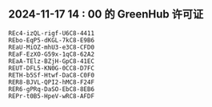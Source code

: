## 2024-11-17 14 : 00 的 GreenHub 许可证
```
REc4-izQL-rigf-U6C8-4411
REbo-EqP5-dKGL-7kC8-E9B6
REaU-MiOZ-mhU3-e3C8-CFD0
REaF-EzXO-G59x-1qC8-62A2
REaA-TElz-BZjH-GpC8-41EC
REUT-DFL5-KN0G-0CC8-D7FC
RETH-b5Sf-Htwf-DaC8-C0F0
RER8-BJVL-QPI2-hMC8-F24F
RER6-gPRq-DaSO-EbC8-8EB6
REPr-t0B5-HpeV-wRC8-AFDF
```
